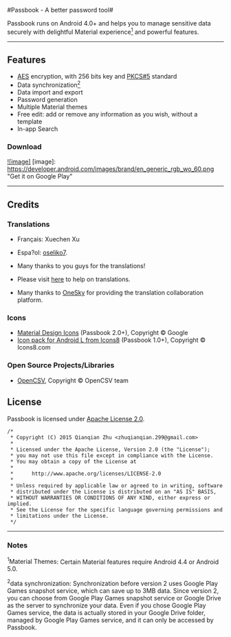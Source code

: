 #Passbook - A better password tool#

Passbook runs on Android 4.0+  and helps you to manage sensitive data securely with delightful Material experience[<sup>1</sup>](#note1) and powerful features.

---

## Features

* [AES](http://en.wikipedia.org/wiki/Advanced_Encryption_Standard) encryption, with 256 bits key and [PKCS#5](http://en.wikipedia.org/wiki/PBKDF2) standard
* Data synchronization[<sup>2</sup>](#note2)
* Data import and export
* Password generation
* Multiple Material themes
* Free edit: add or remove any information as you wish, without a template
* In-app Search

### Download

[![image]](https://play.google.com/store/apps/details?id=com.z299studio.pbfree)
[image]: https://developer.android.com/images/brand/en_generic_rgb_wo_60.png "Get it on Google Play"

---

## Credits

### Translations

* Français: Xuechen Xu
* Espa?ol: [oseliko7](https://github.com/joseliko7).
* Many thanks to you guys for the translations!

* Please visit [here](https://299studio.oneskyapp.com/collaboration/project?id=39783) to help on translations.
* Many thanks to [OneSky](http://www.oneskyapp.com) for providing the translation collaboration platform.

### Icons

* [Material Design Icons](https://github.com/google/material-design-icons) (Passbook 2.0+), Copyright © Google
* [Icon pack for Android L from Icons8](http://icons8.com/android-L/) (Passbook 1.0+), Copyright © Icons8.com

### Open Source Projects/Libraries

* [OpenCSV](http://opencsv.sourceforge.net), Copyright © OpenCSV team

## License

Passbook is licensed under [Apache License 2.0](LICENSE).

    /*
     * Copyright (C) 2015 Qianqian Zhu <zhuqianqian.299@gmail.com>
     *
     * Licensed under the Apache License, Version 2.0 (the "License");
     * you may not use this file except in compliance with the License.
     * You may obtain a copy of the License at
     *
     *      http://www.apache.org/licenses/LICENSE-2.0
     *
     * Unless required by applicable law or agreed to in writing, software
     * distributed under the License is distributed on an "AS IS" BASIS,
     * WITHOUT WARRANTIES OR CONDITIONS OF ANY KIND, either express or implied.
     * See the License for the specific language governing permissions and
     * limitations under the License.
     */
---

### Notes

<a name="note1" id="md_anchor"><sup>1</sup>Material Themes</a>: Certain Material features require Android 4.4 or Android 5.0.

<a name="note2" id="md_anchor"><sup>2</sup>data synchronization</a>: Synchronization before version 2 uses Google Play Games snapshot service, which can save up to 3MB data. Since version 2, you can choose from Google Play Games snapshot service or Google Drive as the server to synchronize your data. Even if you chose Google Play Games service, the data is actually stored in your Google Drive folder, managed by Google Play Games service, and it can only be accessed by Passbook.
